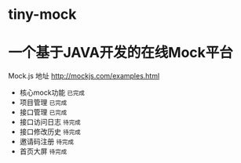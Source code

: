# tiny-mock

# 一个基于JAVA开发的在线Mock平台

Mock.js 地址 http://mockjs.com/examples.html


- 核心mock功能  `已完成`
- 项目管理  `已完成`
- 接口管理  `已完成`
- 接口访问日志  `待完成`
- 接口修改历史  `待完成`
- 邀请码注册 `待完成`
- 首页大屏 `待完成`
